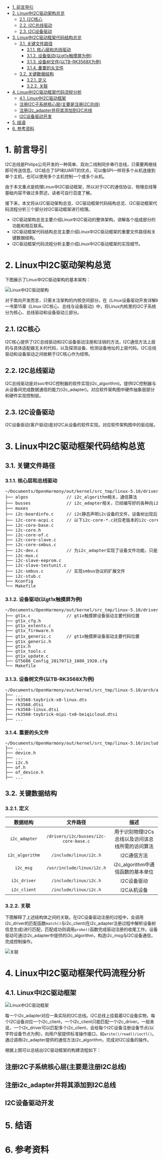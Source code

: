 - [1. 前言导引](#1-前言导引)
- [2. Linux中I2C驱动架构总览](#2-linux中i2c驱动架构总览)
  - [2.1. I2C核心](#21-i2c核心)
  - [2.2. I2C总线驱动](#22-i2c总线驱动)
  - [2.3. I2C设备驱动](#23-i2c设备驱动)
- [3. Linux中I2C驱动框架代码结构总览](#3-linux中i2c驱动框架代码结构总览)
  - [3.1. 关键文件路径](#31-关键文件路径)
    - [3.1.1. 核心层和总线驱动](#311-核心层和总线驱动)
    - [3.1.2. 设备驱动(以gt1x触摸屏为例)](#312-设备驱动以gt1x触摸屏为例)
    - [3.1.3. 设备树文件(以TB-RK3568X为例)](#313-设备树文件以tb-rk3568x为例)
    - [3.1.4. 重要的头文件](#314-重要的头文件)
  - [3.2. 关键数据结构](#32-关键数据结构)
    - [3.2.1. 定义](#321-定义)
    - [3.2.2. 关联](#322-关联)
- [4. Linux中I2C驱动框架代码流程分析](#4-linux中i2c驱动框架代码流程分析)
  - [4.1. Linux中I2C驱动框架](#41-linux中i2c驱动框架)
  - [注册I2C子系统核心层(主要是注册I2C总线)](#注册i2c子系统核心层主要是注册i2c总线)
  - [注册i2c_adapter并将其添加到I2C总线](#注册i2c_adapter并将其添加到i2c总线)
  - [I2C设备驱动开发](#i2c设备驱动开发)
- [5. 结语](#5-结语)
- [6. 参考资料](#6-参考资料)

# 1. 前言导引

I2C总线是Philips公司开发的一种简单、双向二线制同步串行总线，只需要两根线即可传送信息。I2C结合了SPI和UART的优点，可以像SPI一样将多个从机连接到单个主机，也可以使用多个主机控制一个或多个从机。

由于本文重点是梳理Linux中I2C驱动框架，所以对于I2C的通信协议、物理总线等基础内容不做过多赘述，读者可自行百度了解。

接下来，本文将从I2C驱动架构总览、I2C驱动框架代码结构总览、I2C驱动框架代码流程分析三个部分对I2C驱动框架进行梳理。

- I2C驱动架构总览主要介绍Linux中I2C驱动的整体架构，讲解各个组成部分的功能和相互联系。
- I2C驱动框架代码结构总览主要介绍Linux中I2C驱动框架的重要文件路径和关键数据结构。
- I2C驱动框架代码流程分析主要介绍Linux中I2C驱动框架的实现细节。

# 2. Linux中I2C驱动架构总览

下图展示了Linux中I2C驱动架构的基本架构：

![Linux中I2C驱动架构](https://github.com/zjn-astonishe/Linux_Share/blob/master/Image/image/Linux%E8%AE%BE%E5%A4%87%E9%A9%B1%E5%8A%A8%E5%BC%80%E5%8F%91%E8%AF%A6%E8%A7%A3/Linux%E5%86%85%E6%A0%B8%E9%87%8CI2C%E5%AD%90%E7%B3%BB%E7%BB%9F%E8%BD%AF%E4%BB%B6%E6%A1%86%E6%9E%B6%E5%9B%BE.png?raw=true)

对于南向开发而言，只需关注架构的内核空间部分。在《Linux设备驱动开发详解》一书第15章《Linux I2C核心、总线与设备驱动》中，将Linux内核里的I2C子系统分为核心、总线驱动和设备驱动三部分。

## 2.1. I2C核心

I2C核心提供了I2C总线驱动和I2C设备驱动注册和注销的方法，I2C通信方法上层的与具体适配器无关的代码，以及探测设备、检测设备地址的上层代码。I2C总线驱动和设备驱动之间依赖于I2C核心作为纽带。

## 2.2. I2C总线驱动

I2C总线驱动是对soc中I2C控制器的软件实现(i2c_algorithm)。提供I2C控制器与从设备间完成数据通信的能力(i2c_adapter)。对应软件架构图中硬件抽象层部分和硬件实现控制层。

## 2.3. I2C设备驱动

I2C设备驱动(客户驱动)是对I2C从设备的软件实现。对应软件架构图中的驱动层。

# 3. Linux中I2C驱动框架代码结构总览

## 3.1. 关键文件路径
### 3.1.1. 核心层和总线驱动

<pre>
~/Documents/OpenHarmony/out/kernel/src_tmp/linux-5.10/drivers/i2c/
├── algos               // i2c_algorithm相关，通信算法
├── busses              // i2c_adapter相关，已经编写好的各种向i2c核心层注册的适配器，与I2C总线驱动相关
├── muxes
├── i2c-boardinfo.c     // i2c静态声明i2c设备的文件，设备树出现后已经不太使用。
├── i2c-core-acpi.c     // 以下i2c-core-*.c对应老版本的i2c-core.c，对应I2C核心，由内核开发者实现的，与硬件无关的代码。主要为其他各部分提供操作接口，在其内部通过结构体里面的函数指针调用硬件相关信息，即结构体里面函数指针的函数在设备加载的时候初始化。
├── i2c-core-base.c
├── i2c-core.h
├── i2c-core-of.c
├── i2c-core-slave.c
├── i2c-core-smbus.c
├── i2c-dev.c           // 为i2c_adapter实现了设备文件功能，只是提供了通用的read()、write()和ioctl()等接口，供应用层直接控制I2C控制器访问I2C设备的存储空间或寄存器。
├── i2c-mux.c
├── i2c-slave-eeprom.c
├── i2c-slave-testunit.c
├── i2c-smbus.c         // 实现smbus协议的扩展文件
├── i2c-stub.c
├── Kconfig
└── Makefile
</pre>

### 3.1.2. 设备驱动(以gt1x触摸屏为例)
<pre>
~/Documents/OpenHarmony/out/kernel/src_tmp/linux-5.10/drivers/input/touchscreen/gt1x/
├── gt1x.c              // gt1x触摸屏设备驱动主要代码位置
├── gt1x_cfg.h
├── gt1x_extents.c
├── gt1x_firmware.h
├── gt1x_generic.c      // gt1x触摸屏设备驱动主要代码位置
├── gt1x_generic.h
├── gt1x.h
├── gt1x_tools.c
├── gt1x_update.c
├── GT5688_Config_20170713_1080_1920.cfg
└── Makefile
</pre>

### 3.1.3. 设备树文件(以TB-RK3568X为例)

<pre>
~/Documents/OpenHarmony/out/kernel/src_tmp/linux-5.10/arch/arm64/boot/dts/rockchip/
├── ...
├── rk3568-toybrick-x0-linux.dts
├── rk3568.dtsi
├── rk3568-linux.dtsi
├── rk3568-toybrick-mipi-tx0-beiqicloud.dtsi
├── ...
</pre>

### 3.1.4. 重要的头文件

<pre>
~/Documents/OpenHarmony/out/kernel/src_tmp/linux-5.10/include/linux/
├── ...
├── device.h
├── ...
├── i2c.h
├── of.h
├── of_device.h
├── ...
</pre>

## 3.2. 关键数据结构

### 3.2.1. 定义

数据结构|文件路径|描述
:-:|:-:|:-:|
`i2c_adapter`|`/drivers/i2c/busses/i2c-core-base.c`|用于识别物理I2Cs总线以及访问该总线所需的访问算法
`i2c_algorithm`|`/include/linux/i2c.h`|I2C通信方法
`i2c_msg`|`/usr/include/linux/i2c.h`|i2c_algorithm中通信函数的基本单位
`i2c_driver`|`/include/linux/i2c.h`|I2C设备驱动
`i2c_client`|`/include/linux/i2c.h`|I2C从机设备


### 3.2.2. 关联

下图解释了上述结构体之间的关联。在I2C设备驱动注册的过程中，会调用i2c_driver的匹配函数`match()`与i2c_client(在i2c_adapter注册过程中解析设备树信息生成)进行匹配，匹配成功则调用`probe()`函数完成驱动注册的收尾工作。设备驱动可通过i2c_adapter中提供的i2c_algorithm，构造i2c_msg与I2C设备通信，完成控制操作。

![关联](https://github.com/zjn-astonishe/Linux_Share/blob/master/Image/image/Linux%E8%AE%BE%E5%A4%87%E9%A9%B1%E5%8A%A8%E5%BC%80%E5%8F%91%E8%AF%A6%E8%A7%A3/%E5%85%B3%E9%94%AE%E6%95%B0%E6%8D%AE%E7%BB%93%E6%9E%84%E4%B9%8B%E9%97%B4%E5%85%B3%E8%81%94.png?raw=true)

# 4. Linux中I2C驱动框架代码流程分析

## 4.1. Linux中I2C驱动框架

![Linux中I2C驱动框架](https://github.com/zjn-astonishe/Linux_Share/blob/master/Image/image/Linux%E8%AE%BE%E5%A4%87%E9%A9%B1%E5%8A%A8%E5%BC%80%E5%8F%91%E8%AF%A6%E8%A7%A3/%E5%9B%BE%E7%89%872.png?raw=true)

每一个i2c_adapter对应一条实际的I2C总线。I2C总线上挂载着I2C设备实物，每个I2C设备对应一个i2c_client，一个i2c_client只能匹配一个i2c_driver。一般来说，一个i2c_driver可以匹配多个i2c_client，会给每个I2C设备注册设备节点(以字符设备节点为例)，向用户层提供标准操作接口，如`write()/read()/ioctl()`。通过调用i2c_adapter提供的通信方法i2c_algorithm，完成对I2C设备的操作。

根据上图可以总结出I2C驱动框架的构建流程如下：

## 注册I2C子系统核心层(主要是注册I2C总线)

## 注册i2c_adapter并将其添加到I2C总线

## I2C设备驱动开发

# 5. 结语

# 6. 参考资料